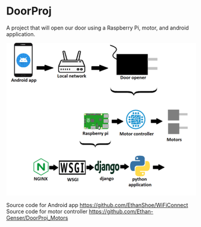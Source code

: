 # DoorProj
A project that will open our door using a Raspberry Pi, motor, and android application.

![img](https://github.com/Ethan-Genser/DoorProj/blob/master/Door.png)

Source code for Android app https://github.com/EthanShoe/WiFiConnect <br>
Source code for motor controller https://github.com/Ethan-Genser/DoorProj_Motors
